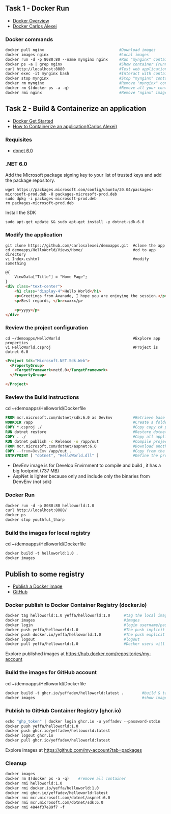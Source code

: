 ## Task 1 - Docker Run

- [Docker Overview](https://docs.docker.com/get-started/overview/)
- [Docker Carlos Alexei](https://github.com/carlosalexei/aks-workshop/blob/main/content/labs/00.docker.md)

### Docker commands

```Dockerfile
docker pull nginx                                 #Download images
docker images nginx                               #Local images
docker run -d -p 8080:80 --name mynginx nginx     #Run "mynginx" container
docker ps -a | grep nginx                         #Show container (running & stopped)
curl http://localhost:8080                        #Test web application
docker exec -it mynginx bash                      #Interact with container,execute bash command : ls -la
docker stop mynginx                               #Stop "mynginx" container
docker rm mynginx                                 #Remove "mynginx" container
docker rm $(docker ps -a -q)                      #Remove all your containers
docker rmi nginx                                  #Remove "nginx" image
```

## Task 2 - Build & Containerize an application

- [Docker Get Started](https://docs.docker.com/get-started/)
- [How to Containerize an application(Carlos Alexei)](https://github.com/carlosalexei/aks-workshop/blob/main/content/labs/00.docker.md)

### Requisites

- [donet 6.0](https://learn.microsoft.com/en-us/dotnet/core/install/linux-ubuntu#2004)

### .NET 6.0

Add the Microsoft package signing key to your list of trusted keys and add the package repository.

```Shell
wget https://packages.microsoft.com/config/ubuntu/20.04/packages-microsoft-prod.deb -O packages-microsoft-prod.deb
sudo dpkg -i packages-microsoft-prod.deb
rm packages-microsoft-prod.deb
```

Install the SDK

```Shell
sudo apt-get update && sudo apt-get install -y dotnet-sdk-6.0
```
### Modify the application

```Shell
git clone https://github.com/carlosalexei/demoapps.git  #clone the app
cd demoapps/HelloWorld/Views/Home/                      #cd to app directory
vi Index.cshtml                                         #modify something
```
```html
@{
    ViewData["Title"] = "Home Page";
}
<div class="text-center">
    <h1 class="display-4">Hello World</h1>
    <p>Greetings from Avanade, I hope you are enjoying the session.</p>
    <p>Best regards, </br>xxxxx/p>

    <p>yyyy</p>
</div>
```

### Review the project configuration

```Shell
cd ~/demoapps/HelloWorld                                #Explore app properties
vi HelloWorld.csproj                                    #Project is dotnet 6.0
```
```HTML
<Project Sdk="Microsoft.NET.Sdk.Web">
  <PropertyGroup>
    <TargetFramework>net6.0</TargetFramework>
  </PropertyGroup>

</Project>
```

### Review the Build instructions

cd ~/demoapps/Helloworld/Dockerfile

```Dockerfile
FROM mcr.microsoft.com/dotnet/sdk:6.0 as DevEnv         #Retrieve base image that includes sdk
WORKDIR /app                                            #Create a folder
COPY *.csproj ./                                        #Copy copy c# project files
RUN dotnet restore                                      #Restore dotnet libraries for the project
COPY . ./                                               #Copy all application files
RUN dotnet publish -c Release -o /app/out               #Compile project and create production binaries
FROM mcr.microsoft.com/dotnet/aspnet:6.0                #Download another images with aspnet runtime
COPY --from=DevEnv /app/out .                           #Copy from the first image (DevEnv) only the binaries runtime (no libraries copied)
ENTRYPOINT [ "dotnet", "HelloWorld.dll" ]               #Define the process to be executed in the container
```

- DevEnv  image is for Develop Envirnment to compile and build , it has a big footprint (737 MB)
- AspNet is lighter because only and include only the binaries from DenvEnv (not sdk)

### Docker Run

```Dockerfile
docker run -d -p 8080:80 helloworld:1.0
curl http://localhost:8080/
docker ps
docker stop youthful_tharp
```
### Build the images for local registry

cd ~/demoapps/Helloworld/Dockerfile

```Dockerfile
docker build -t helloworld:1.0 .
docker images
```

## Publish to some registry

- [Publish a Docker image](https://dsri.maastrichtuniversity.nl/docs/guide-publish-image/)
- [GitHub](https://docs.github.com/en/enterprise-server@3.3/packages/working-with-a-github-packages-registry/working-with-the-docker-registry)

### Docker publish to Docker Container Registry (docker.io)

```Dockerfile
docker tag helloworld:1.0 yeffa/helloworld:1.0      #tag the local image with the docker account name
docker images                                       #images
docker login                                        #login username/password
docker push yeffa/helloworld:1.0                    #The push implicit to the docker registry [docker.io/yeffa]
docker push docker.io/yeffa/helloworld:1.0          #The push explicit the registry dockerhub.com
docker logout                                       #logout
docker pull yeffa/helloworld:1.0                    #Docker users will use docker pull
```

Explore published images at https://hub.docker.com/repositories/my-account

### Build the images for GitHub account

cd ~/demoapps/Helloworld/Dockerfile

```Dockerfile
docker build -t ghcr.io/yeffadev/helloworld:latest .        #build & tag the local image with the github account name
docker images                                               #show images
```

### Publish to GitHub Container Registry (ghcr.io)

```Dockerfile
echo "ghp_token" | docker login ghcr.io -u yeffadev --password-stdin    #login username/password
docker push yeffa/helloworld:1.0                                        #The push implicit to the docker registry [docker.io/yeffa]
docker push ghcr.io/yeffadev/helloworld:latest                          #The push explicit the registry dockerhub.com
docker logout ghcr.io                                                   #logout
docker pull ghcr.io/yeffadev/helloworld:latest                          #Docker users will use docker pull
```

Explore images at https://github.com/my-account?tab=packages

### Cleanup

```Dockerfile
docker images
docker rm $(docker ps -a -q)    #remove all container
docker rmi helloworld:1.0
docker rmi docker.io/yeffa/helloworld:1.0
docker rmi ghcr.io/yeffadev/helloworld:latest
docker rmi mcr.microsoft.com/dotnet/aspnet:6.0
docker rmi mcr.microsoft.com/dotnet/sdk:6.0
docker rmi 4844f37e89f7 -f
```

